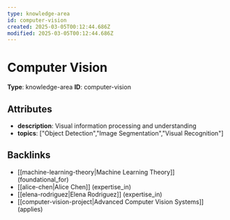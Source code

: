 ```yaml
---
type: knowledge-area
id: computer-vision
created: 2025-03-05T00:12:44.686Z
modified: 2025-03-05T00:12:44.686Z
---
```


# Computer Vision

**Type**: knowledge-area
**ID**: computer-vision

## Attributes

- **description**: Visual information processing and understanding
- **topics**: ["Object Detection","Image Segmentation","Visual Recognition"]

## Backlinks

- [[machine-learning-theory|Machine Learning Theory]] (foundational_for)
- [[alice-chen|Alice Chen]] (expertise_in)
- [[elena-rodriguez|Elena Rodriguez]] (expertise_in)
- [[computer-vision-project|Advanced Computer Vision Systems]] (applies)

